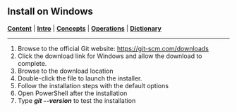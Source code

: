 ## Install on Windows
[**Content**](../README.md) |
[**Intro**](../01-Introduction) |
[**Concepts**](./) |
[**Operations**](../03-Operations) |
[**Dictionary**](../04-Appendix/dictionary.md)
________________________________________________________________________________

1. Browse to the official Git website: https://git-scm.com/downloads
2. Click the download link for Windows and allow the download to complete.
3. Browse to the download location
4. Double-click the file to launch the installer.
5. Follow the installation steps with the default options
6. Open PowerShell after the installation
7. Type ***git --version*** to test the installation